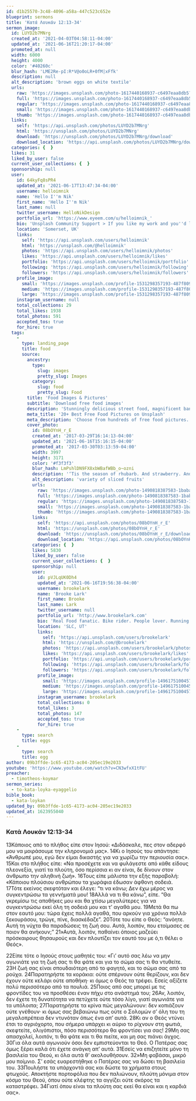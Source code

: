 ```yaml
---
id: d1b25570-3c48-4096-a58a-447c523c652e
blueprint: sermons
title: 'Κατά Λουκάν 12:13-34'
sermon_image:
  id: LUYD2b7MNrg
  created_at: '2021-04-03T04:58:11-04:00'
  updated_at: '2021-06-16T21:20:17-04:00'
  promoted_at: null
  width: 6000
  height: 4000
  color: '#40260c'
  blur_hash: 'LME2Re-pI:R*V@o0oLR+0fM|xFfk'
  description: null
  alt_description: 'brown eggs on white textile'
  urls:
    raw: 'https://images.unsplash.com/photo-1617440168937-c6497eaa8db5?ixid=MnwxNjM3NDl8MHwxfHNlYXJjaHw3fHx3b3JyeXxlbnwwfHx8fDE2MjM5NTQ5MDE&ixlib=rb-1.2.1'
    full: 'https://images.unsplash.com/photo-1617440168937-c6497eaa8db5?crop=entropy&cs=srgb&fm=jpg&ixid=MnwxNjM3NDl8MHwxfHNlYXJjaHw3fHx3b3JyeXxlbnwwfHx8fDE2MjM5NTQ5MDE&ixlib=rb-1.2.1&q=85'
    regular: 'https://images.unsplash.com/photo-1617440168937-c6497eaa8db5?crop=entropy&cs=tinysrgb&fit=max&fm=jpg&ixid=MnwxNjM3NDl8MHwxfHNlYXJjaHw3fHx3b3JyeXxlbnwwfHx8fDE2MjM5NTQ5MDE&ixlib=rb-1.2.1&q=80&w=1080'
    small: 'https://images.unsplash.com/photo-1617440168937-c6497eaa8db5?crop=entropy&cs=tinysrgb&fit=max&fm=jpg&ixid=MnwxNjM3NDl8MHwxfHNlYXJjaHw3fHx3b3JyeXxlbnwwfHx8fDE2MjM5NTQ5MDE&ixlib=rb-1.2.1&q=80&w=400'
    thumb: 'https://images.unsplash.com/photo-1617440168937-c6497eaa8db5?crop=entropy&cs=tinysrgb&fit=max&fm=jpg&ixid=MnwxNjM3NDl8MHwxfHNlYXJjaHw3fHx3b3JyeXxlbnwwfHx8fDE2MjM5NTQ5MDE&ixlib=rb-1.2.1&q=80&w=200'
  links:
    self: 'https://api.unsplash.com/photos/LUYD2b7MNrg'
    html: 'https://unsplash.com/photos/LUYD2b7MNrg'
    download: 'https://unsplash.com/photos/LUYD2b7MNrg/download'
    download_location: 'https://api.unsplash.com/photos/LUYD2b7MNrg/download?ixid=MnwxNjM3NDl8MHwxfHNlYXJjaHw3fHx3b3JyeXxlbnwwfHx8fDE2MjM5NTQ5MDE'
  categories: {  }
  likes: 31
  liked_by_user: false
  current_user_collections: {  }
  sponsorship: null
  user:
    id: 64kyFq8sPR4
    updated_at: '2021-06-17T13:47:34-04:00'
    username: helloimnik
    name: 'Hello I''m Nik'
    first_name: 'Hello I''m Nik'
    last_name: null
    twitter_username: HelloNikDesign
    portfolio_url: 'https://www.eyeem.com/u/helloimnik_'
    bio: 'Unsplash Community Support > If you like my work and you''d like to support me, you can also consider a donation > https://ko-fi.com/helloimnik. Thank you 😌 If you''re crediting me - helloimnik 👍'
    location: 'Somerset, UK'
    links:
      self: 'https://api.unsplash.com/users/helloimnik'
      html: 'https://unsplash.com/@helloimnik'
      photos: 'https://api.unsplash.com/users/helloimnik/photos'
      likes: 'https://api.unsplash.com/users/helloimnik/likes'
      portfolio: 'https://api.unsplash.com/users/helloimnik/portfolio'
      following: 'https://api.unsplash.com/users/helloimnik/following'
      followers: 'https://api.unsplash.com/users/helloimnik/followers'
    profile_image:
      small: 'https://images.unsplash.com/profile-1531298357193-487f8092716c?ixlib=rb-1.2.1&q=80&fm=jpg&crop=faces&cs=tinysrgb&fit=crop&h=32&w=32'
      medium: 'https://images.unsplash.com/profile-1531298357193-487f8092716c?ixlib=rb-1.2.1&q=80&fm=jpg&crop=faces&cs=tinysrgb&fit=crop&h=64&w=64'
      large: 'https://images.unsplash.com/profile-1531298357193-487f8092716c?ixlib=rb-1.2.1&q=80&fm=jpg&crop=faces&cs=tinysrgb&fit=crop&h=128&w=128'
    instagram_username: null
    total_collections: 29
    total_likes: 1938
    total_photos: 591
    accepted_tos: true
    for_hire: true
  tags:
    -
      type: landing_page
      title: food
      source:
        ancestry:
          type:
            slug: images
            pretty_slug: Images
          category:
            slug: food
            pretty_slug: Food
        title: 'Food Images & Pictures'
        subtitle: 'Download free food images'
        description: 'Stunningly delicious street food, magnificent banquets, quiet family dinners: each is beautiful in it''s own right. Unsplash captures that beauty, and lets you choose from a curated selection of the finest food images on the web (and always free).'
        meta_title: '20+ Best Free Food Pictures on Unsplash'
        meta_description: 'Choose from hundreds of free food pictures. Download HD food photos for free on Unsplash.'
        cover_photo:
          id: 08bOYnH_r_E
          created_at: '2017-03-29T16:14:13-04:00'
          updated_at: '2021-06-16T15:16:15-04:00'
          promoted_at: '2017-03-30T03:13:59-04:00'
          width: 3997
          height: 3171
          color: '#f3f3f3'
          blur_hash: LmPshlDN9FX8xbWBafWBb_o~ozni
          description: '‘Tis the season of rhubarb. And strawberry. And blood orange. Praise be. Amen.'
          alt_description: 'variety of sliced fruits'
          urls:
            raw: 'https://images.unsplash.com/photo-1490818387583-1baba5e638af?ixlib=rb-1.2.1'
            full: 'https://images.unsplash.com/photo-1490818387583-1baba5e638af?ixlib=rb-1.2.1&q=85&fm=jpg&crop=entropy&cs=srgb'
            regular: 'https://images.unsplash.com/photo-1490818387583-1baba5e638af?ixlib=rb-1.2.1&q=80&fm=jpg&crop=entropy&cs=tinysrgb&w=1080&fit=max'
            small: 'https://images.unsplash.com/photo-1490818387583-1baba5e638af?ixlib=rb-1.2.1&q=80&fm=jpg&crop=entropy&cs=tinysrgb&w=400&fit=max'
            thumb: 'https://images.unsplash.com/photo-1490818387583-1baba5e638af?ixlib=rb-1.2.1&q=80&fm=jpg&crop=entropy&cs=tinysrgb&w=200&fit=max'
          links:
            self: 'https://api.unsplash.com/photos/08bOYnH_r_E'
            html: 'https://unsplash.com/photos/08bOYnH_r_E'
            download: 'https://unsplash.com/photos/08bOYnH_r_E/download'
            download_location: 'https://api.unsplash.com/photos/08bOYnH_r_E/download'
          categories: {  }
          likes: 5830
          liked_by_user: false
          current_user_collections: {  }
          sponsorship: null
          user:
            id: pVJLqUK0Dh4
            updated_at: '2021-06-16T19:56:38-04:00'
            username: brookelark
            name: 'Brooke Lark'
            first_name: Brooke
            last_name: Lark
            twitter_username: null
            portfolio_url: 'http://www.brookelark.com'
            bio: 'Real Food fanatic. Bike rider. People lover. Running around with a camera.'
            location: 'SLC, UT'
            links:
              self: 'https://api.unsplash.com/users/brookelark'
              html: 'https://unsplash.com/@brookelark'
              photos: 'https://api.unsplash.com/users/brookelark/photos'
              likes: 'https://api.unsplash.com/users/brookelark/likes'
              portfolio: 'https://api.unsplash.com/users/brookelark/portfolio'
              following: 'https://api.unsplash.com/users/brookelark/following'
              followers: 'https://api.unsplash.com/users/brookelark/followers'
            profile_image:
              small: 'https://images.unsplash.com/profile-1496175100457-27a8e68786eb?ixlib=rb-1.2.1&q=80&fm=jpg&crop=faces&cs=tinysrgb&fit=crop&h=32&w=32'
              medium: 'https://images.unsplash.com/profile-1496175100457-27a8e68786eb?ixlib=rb-1.2.1&q=80&fm=jpg&crop=faces&cs=tinysrgb&fit=crop&h=64&w=64'
              large: 'https://images.unsplash.com/profile-1496175100457-27a8e68786eb?ixlib=rb-1.2.1&q=80&fm=jpg&crop=faces&cs=tinysrgb&fit=crop&h=128&w=128'
            instagram_username: brookelark
            total_collections: 0
            total_likes: 3
            total_photos: 147
            accepted_tos: true
            for_hire: true
    -
      type: search
      title: eggs
    -
      type: search
      title: egg
author: 09b3ffde-1c65-4173-ac04-205ec19e2033
youtube: 'https://www.youtube.com/watch?v=CN3wfxX1tFU'
preacher:
  - timotheos-koymar
sermon_series:
  - to-kata-loyka-eyaggelio
bible_book:
  - kata-loykan
updated_by: 09b3ffde-1c65-4173-ac04-205ec19e2033
updated_at: 1623955040
---
```

### Κατά Λουκάν 12:13-34

13Κάποιος από το πλήθος είπε στον Ιησού: «Διδάσκαλε, πες στον αδερφό μου να μοιράσουμε την κληρονομιά μας». 14Κι ο Ιησούς του απάντησε: «Άνθρωπέ μου, εγώ δεν είμαι δικαστής για να χωρίζω την περιουσία σας». 15Και στο πλήθος είπε: «Να προσέχετε και να φυλάγεστε από κάθε είδους πλεονεξία, γιατί τα πλούτη, όσο περίσσια κι αν είναι, δε δίνουν στον άνθρωπο την αληθινή ζωή». 16Τους είπε μάλιστα την εξής παραβολή: «Κάποιου πλούσιου ανθρώπου τα χωράφια έδωσαν άφθονη σοδειά. 17Τότε εκείνος σκεφτόταν και έλεγε: “τι να κάνω; Δεν έχω μέρος να συγκεντρώσω τα γεννήματά μου! 18Αλλά να τι θα κάνω”, είπε. “Θα γκρεμίσω τις αποθήκες μου και θα χτίσω μεγαλύτερες για να συγκεντρώσω εκεί όλη τη σοδειά μου και τ’ αγαθά μου. 19Μετά θα πω στον εαυτό μου: τώρα έχεις πολλά αγαθά, που αρκούν για χρόνια πολλά· ξεκουράσου, τρώγε, πίνε, διασκέδαζε”. 20Τότε του είπε ο Θεός: “ανόητε. Αυτή τη νύχτα θα παραδώσεις τη ζωή σου. Αυτά, λοιπόν, που ετοίμασες σε ποιον θα ανήκουν;”
21»Αυτά, λοιπόν, παθαίνει όποιος μαζεύει πρόσκαιρους θησαυρούς και δεν πλουτίζει τον εαυτό του με ό,τι θέλει ο Θεός».

22Είπε τότε ο Ιησούς στους μαθητές του: «Γι’ αυτό σας λέω να μην αγωνιάτε για τη ζωή σας τι θα φάτε και για το σώμα σας τι θα ντυθείτε. 23Η ζωή σας είναι σπουδαιότερη από το φαγητό, και το σώμα σας από τα ρούχα. 24Παρατηρήστε τα κοράκια: ούτε σπέρνουν ούτε θερίζουν, και δεν έχουν ούτε κελάρι ούτε αποθήκη· κι όμως ο Θεός τα τρέφει. Εσείς αξίζετε πολύ περισσότερο από τα πουλιά. 25Ποιος από σας μπορεί με τις φροντίδες του να προσθέσει έναν πήχυ στο ανάστημά του; 26Αν, λοιπόν, δεν έχετε τη δυνατότητα να πετύχετε ούτε τόσο λίγο, γιατί αγωνιάτε για τα υπόλοιπα; 27Παρατηρήστε τα κρίνα πώς μεγαλώνουν: δεν κοπιάζουν ούτε γνέθουν· κι όμως σας βεβαιώνω πως ούτε ο Σολομών σ’ όλη του τη μεγαλοπρέπεια δεν ντυνόταν όπως ένα απ’ αυτά. 28Κι αν ο Θεός ντύνει έτσι το αγριόχορτο, που σήμερα υπάρχει κι αύριο το ρίχνουν στη φωτιά, σκεφτείτε, ολιγόπιστοι, πόσο περισσότερο θα φροντίσει για σας! 29Μη σας απασχολεί, λοιπόν, τι θα φάτε και τι θα πιείτε, και μη σας πιάνει άγχος. 30Για όλα αυτά αγωνιούν όσοι δεν εμπιστεύονται το Θεό. Ο Πατέρας σας όμως ξέρει καλά ότι έχετε ανάγκη απ’ αυτά. 31Εσείς να επιζητείτε μόνο τη βασιλεία του Θεού, κι όλα αυτά θ’ ακολουθήσουν.
32»Μη φοβάσαι, μικρό μου ποίμνιο. Σ’ εσάς ευαρεστήθηκε ο Πατέρας σας να δώσει τη βασιλεία του. 33Πουλήστε τα υπάρχοντά σας και δώστε τα χρήματα στους φτωχούς. Αποκτήστε πορτοφόλια που δεν παλιώνουν, πλούτη μόνιμα στον κόσμο του Θεού, όπου ούτε κλέφτης τα αγγίζει ούτε σκόρος τα καταστρέφει. 34Γιατί όπου είναι τα πλούτη σας εκεί θα είναι και η καρδιά σας».